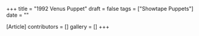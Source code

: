 +++
title = "1992 Venus Puppet"
draft = false
tags = ["Showtape Puppets"]
date = ""

[Article]
contributors = []
gallery = []
+++
